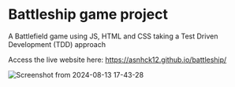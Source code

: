 # Battleship game project

A Battlefield game using JS, HTML and CSS taking a Test Driven Development (TDD) approach

Access the live website here: https://asnhck12.github.io/battleship/

![Screenshot from 2024-08-13 17-43-28](https://github.com/user-attachments/assets/6e4eaa4f-029e-46d3-ae71-013c89282524)
